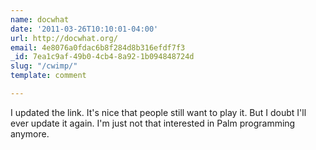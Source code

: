 ```yaml
---
name: docwhat
date: '2011-03-26T10:10:01-04:00'
url: http://docwhat.org/
email: 4e8076a0fdac6b8f284d8b316efdf7f3
_id: 7ea1c9af-49b0-4cb4-8a92-1b094848724d
slug: "/cwimp/"
template: comment

---
```


I updated the link. It's nice that people still want to play it. But I doubt
I'll ever update it again. I'm just not that interested in Palm programming
anymore.
